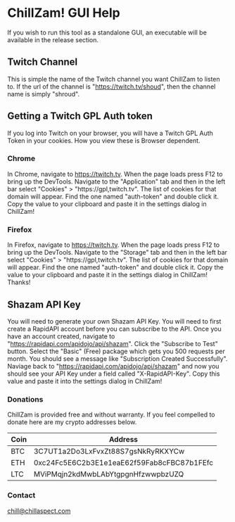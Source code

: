 # ChillZam! GUI Help

If you wish to run this tool as a standalone GUI, an executable will be available in the release section. 

## Twitch Channel

This is simple the name of the Twitch channel you want ChillZam to listen to. If the url of the channel is "https://twitch.tv/shoud", then the channel name is simply "shroud".

## Getting a Twitch GPL Auth token

If you log into Twitch on your browser, you will have a Twitch GPL Auth Token in your cookies. How you view these is Browser dependent.

### Chrome

In Chrome, navigate to https://twitch.tv. When the page loads press F12 to bring up the DevTools. Navigate to the "Application" tab and then in the left bar select "Cookies" > "https://gpl,twitch.tv". The list of cookies for that domain will appear. Find the one named "auth-token" and double click it. Copy the value to your clipboard and paste it in the settings dialog in ChillZam!

### Firefox

In Firefox, navigate to https://twitch.tv. When the page loads press F12 to bring up the DevTools. Navigate to the "Storage" tab and then in the left bar select "Cookies" > "https://gpl,twitch.tv". The list of cookies for that domain will appear. Find the one named "auth-token" and double click it. Copy the value to your clipboard and paste it in the settings dialog in ChillZam!
Thanks!

## Shazam API Key

You will need to generate your own Shazam API Key. You will need to first create a RapidAPI account before you can subscribe to the API. Once you have an account created, navigate to "https://rapidapi.com/apidojo/api/shazam". Click the "Subscribe to Test" button. Select the "Basic" (Free) package which gets you 500 requests per month. You should see a message like "Subscription Created Successfully". Naviage back to "https://rapidapi.com/apidojo/api/shazam" and now you should see your API Key under a field called "X-RapidAPI-Key". Copy this value and paste it into the settings dialog in ChillZam!

### Donations

ChillZam is provided free and without warranty. If you feel compelled to donate here are my crypto addresses below.

**Coin** | **Address**
--- | ---
BTC | 3C7UT1a2Do3LxFvxZt88S7gsNkRyRKXYCw
ETH | 0xc24Fc5E6C2b3E1e1eaE62f59Fab8cFBC87b1FEfc
LTC | MViPMqjn2kdMwbLAbYtgpgnHfzwwpbzUZQ

### Contact

chill@chillaspect.com